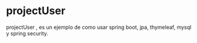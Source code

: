 # projectUser
projectUser , es un ejemplo de como usar spring boot, jpa, thymeleaf, mysql y spring security.
